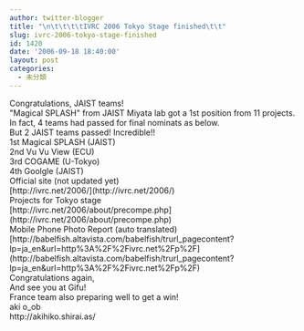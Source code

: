 ```yaml
---
author: twitter-blogger
title: "\n\t\t\t\tIVRC 2006 Tokyo Stage finished\t\t"
slug: ivrc-2006-tokyo-stage-finished
id: 1420
date: '2006-09-18 18:40:00'
layout: post
categories:
  - 未分類
---
```


<div>

<div>Congratulations, JAIST teams!</div>

<div>"Magical SPLASH" from JAIST Miyata lab got a 1st position from 11 projects.</div>

<div>In fact, 4 teams had passed for final nominats as below.</div>

<div>But 2 JAIST teams passed! Incredible!!</div>

<div>  
1st Magical SPLASH (JAIST)</div>

<div>2nd Vu Vu View (ECU)</div>

<div>3rd COGAME (U-Tokyo)</div>

<div>4th Goolgle (JAIST)</div>

<div>  
Official site (not updated yet)</div>

<div>[http://ivrc.net/2006/](http://ivrc.net/2006/)</div>

<div>Projects for Tokyo stage</div>

<div>[http://ivrc.net/2006/about/precompe.php](http://ivrc.net/2006/about/precompe.php)</div>

<div>Mobile Phone Photo Report (auto translated)</div>

<div>[http://babelfish.altavista.com/babelfish/trurl_pagecontent?lp=ja_en&url=http%3A%2F%2Fivrc.net%2Fp%2F](http://babelfish.altavista.com/babelfish/trurl_pagecontent?lp=ja_en&url=http%3A%2F%2Fivrc.net%2Fp%2F)</div>

<div>  
Congratulations again,</div>

<div>And see you at Gifu!</div>

<div>France team also preparing well to get a win!</div>

<div>aki o_ob  

</div>

</div>

<div>http://akihiko.shirai.as/</div>